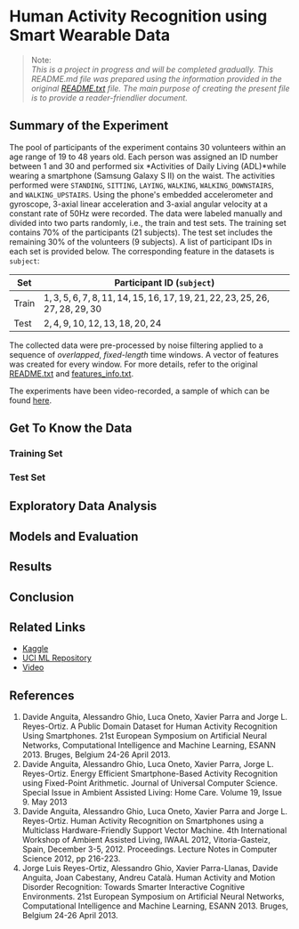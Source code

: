 # Human Activity Recognition using Smart Wearable Data

> Note: <br> *This is a project in progress and will be completed gradually. This README.md file was prepared using the information provided in the original [README.txt](https://archive.ics.uci.edu/ml/datasets/Human+Activity+Recognition+Using+Smartphones#) file. The main purpose of creating the present file is to provide a reader-friendlier document.* 

  
## Summary of the Experiment
The pool of participants of the experiment contains 30 volunteers within an age range of 19 to 48 years old. Each person was assigned an ID number between 1 and 30 and performed six *Activities of Daily Living (ADL)*while wearing a smartphone (Samsung Galaxy S II) on the waist. The activities performed were `STANDING`, `SITTING`, `LAYING`, `WALKING`, `WALKING_DOWNSTAIRS`, and `WALKING_UPSTAIRS`. Using the phone's embedded accelerometer and gyroscope, 3-axial linear acceleration and 3-axial angular velocity at a constant rate of 50Hz were recorded. The data were labeled manually and divided into two parts randomly, i.e., the train and test sets. The training set contains 70% of the participants (21 subjects). The test set includes the remaining 30% of the volunteers (9 subjects). A list of participant IDs in each set is provided below. The corresponding feature in the datasets is `subject`:


| Set    | Participant ID (`subject`)                                                          |
| ------ |-------------------------------------------------------------------------------------| 
| Train  | $1,  3,  5,  6,  7,  8, 11, 14, 15, 16, 17, 19, 21, 22, 23, 25, 26, 27, 28, 29, 30$ |
| Test   | $2,  4,  9, 10, 12, 13, 18, 20, 24$                                                 |  

The collected data were pre-processed by noise filtering applied to a sequence of *overlapped*, *fixed-length* time windows. A vector of features was created for every window. For more details, refer to the original [README.txt](https://github.com/damoonrobatian/activity_recognition/blob/b13a2b7384f49e3754c59bc259ffa73e98f31e14/data/UCI%20HAR%20Dataset/README.txt) and [features_info.txt](https://github.com/damoonrobatian/activity_recognition/blob/b13a2b7384f49e3754c59bc259ffa73e98f31e14/data/UCI%20HAR%20Dataset/README.txt). 

The experiments have been video-recorded, a sample of which can be found [here](https://www.youtube.com/watch?v=XOEN9W05_4A). 
 

## Get To Know the Data
### Training Set

### Test Set

## Exploratory Data Analysis

## Models and Evaluation

## Results

## Conclusion



## Related Links
  + [Kaggle](https://www.kaggle.com/datasets/uciml/human-activity-recognition-with-smartphones?select=train.csv)
  + [UCI ML Repository](https://archive.ics.uci.edu/ml/datasets/Human+Activity+Recognition+Using+Smartphones)
  + [Video](https://www.youtube.com/watch?v=XOEN9W05_4A)
  
## References
  1. Davide Anguita, Alessandro Ghio, Luca Oneto, Xavier Parra and Jorge L. Reyes-Ortiz. A Public Domain Dataset for Human Activity Recognition Using Smartphones. 21st European Symposium on Artificial Neural Networks, Computational Intelligence and Machine Learning, ESANN 2013. Bruges, Belgium 24-26 April 2013. 
  2. Davide Anguita, Alessandro Ghio, Luca Oneto, Xavier Parra, Jorge L. Reyes-Ortiz.  Energy Efficient Smartphone-Based Activity Recognition using Fixed-Point Arithmetic. Journal of Universal Computer Science. Special Issue in Ambient Assisted Living: Home Care.   Volume 19, Issue 9. May 2013
  3. Davide Anguita, Alessandro Ghio, Luca Oneto, Xavier Parra and Jorge L. Reyes-Ortiz. Human Activity Recognition on Smartphones using a Multiclass Hardware-Friendly Support Vector Machine. 4th International Workshop of Ambient Assisted Living, IWAAL 2012, Vitoria-Gasteiz, Spain, December 3-5, 2012. Proceedings. Lecture Notes in Computer Science 2012, pp 216-223. 
  4. Jorge Luis Reyes-Ortiz, Alessandro Ghio, Xavier Parra-Llanas, Davide Anguita, Joan Cabestany, Andreu Català. Human Activity and Motion Disorder Recognition: Towards Smarter Interactive Cognitive Environments. 21st European Symposium on Artificial Neural Networks, Computational Intelligence and Machine Learning, ESANN 2013. Bruges, Belgium 24-26 April 2013.  

